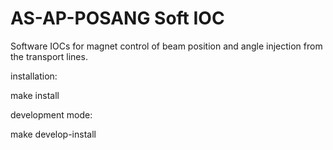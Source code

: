 # AS-AP-POSANG Soft IOC

Software IOCs for magnet control of beam position and angle injection from the transport lines.

installation:

 make install

development mode:

 make develop-install
